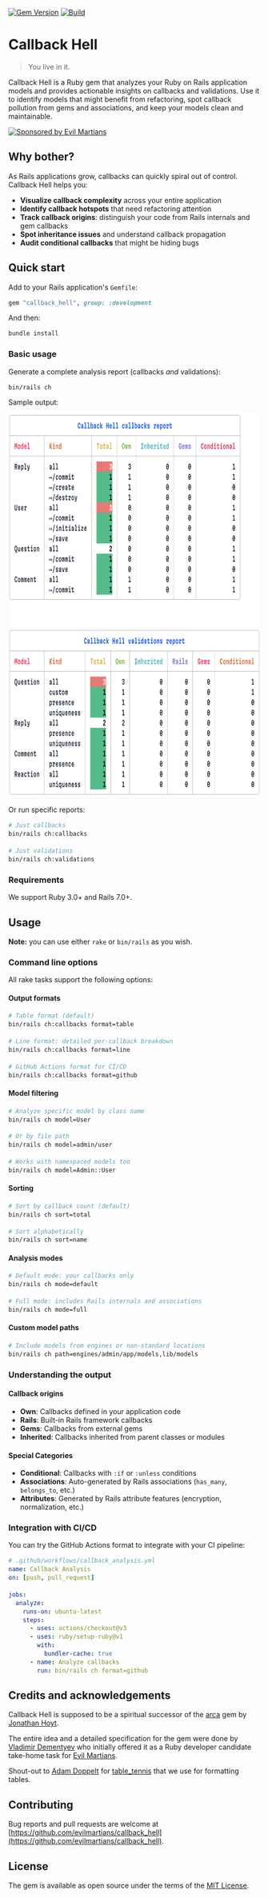 [![Gem Version](https://badge.fury.io/rb/callback_hell.svg)](https://rubygems.org/gems/callback_hell) [![Build](https://github.com/evilmartians/callback_hell/workflows/Build/badge.svg)](https://github.com/evilmartians/callback_hell/actions)

# Callback Hell

> You live in it.

Callback Hell is a Ruby gem that analyzes your Ruby on Rails application models and provides actionable insights on callbacks and validations. Use it to identify models that might benefit from refactoring, spot callback pollution from gems and associations, and keep your models clean and maintainable.

<a href="https://evilmartians.com/?utm_source=callback_hell">
<img src="https://evilmartians.com/badges/sponsored-by-evil-martians.svg" alt="Sponsored by Evil Martians" width="236" height="54">
</a>

## Why bother?

As Rails applications grow, callbacks can quickly spiral out of control. Callback Hell helps you:

- **Visualize callback complexity** across your entire application
- **Identify callback hotspots** that need refactoring attention
- **Track callback origins**: distinguish your code from Rails internals and gem callbacks
- **Spot inheritance issues** and understand callback propagation
- **Audit conditional callbacks** that might be hiding bugs

## Quick start

Add to your Rails application's `Gemfile`:

```ruby
gem "callback_hell", group: :development
```

And then:

```bash
bundle install
```

### Basic usage

Generate a complete analysis report (callbacks _and_ validations):

```bash
bin/rails ch
```

Sample output:

<img src="https://raw.githubusercontent.com/evilmartians/callback_hell/refs/heads/main/assets/report.png" width="758" height="767" alt="Callback Hell sample output">

Or run specific reports:

```bash
# Just callbacks
bin/rails ch:callbacks

# Just validations
bin/rails ch:validations
```

### Requirements

We support Ruby 3.0+ and Rails 7.0+.

## Usage

**Note:** you can use either `rake` or `bin/rails` as you wish.

### Command line options

All rake tasks support the following options:

#### Output formats

```bash
# Table format (default)
bin/rails ch:callbacks format=table

# Line format: detailed per-callback breakdown
bin/rails ch:callbacks format=line

# GitHub Actions format for CI/CD
bin/rails ch:callbacks format=github
```

#### Model filtering

```bash
# Analyze specific model by class name
bin/rails ch model=User

# Or by file path
bin/rails ch model=admin/user

# Works with namespaced models too
bin/rails ch model=Admin::User
```

#### Sorting

```bash
# Sort by callback count (default)
bin/rails ch sort=total

# Sort alphabetically
bin/rails ch sort=name
```

#### Analysis modes

```bash
# Default mode: your callbacks only
bin/rails ch mode=default

# Full mode: includes Rails internals and associations
bin/rails ch mode=full
```

#### Custom model paths

```bash
# Include models from engines or non-standard locations
bin/rails ch path=engines/admin/app/models,lib/models
```

### Understanding the output

#### Callback origins

- **Own**: Callbacks defined in your application code
- **Rails**: Built-in Rails framework callbacks
- **Gems**: Callbacks from external gems
- **Inherited**: Callbacks inherited from parent classes or modules

#### Special Categories

- **Conditional**: Callbacks with `:if` or `:unless` conditions
- **Associations**: Auto-generated by Rails associations (`has_many`, `belongs_to`, etc.)
- **Attributes**: Generated by Rails attribute features (encryption, normalization, etc.)

### Integration with CI/CD

You can try the GitHub Actions format to integrate with your CI pipeline:

```yaml
# .github/workflows/callback_analysis.yml
name: Callback Analysis
on: [push, pull_request]

jobs:
  analyze:
    runs-on: ubuntu-latest
    steps:
      - uses: actions/checkout@v3
      - uses: ruby/setup-ruby@v1
        with:
          bundler-cache: true
      - name: Analyze callbacks
        run: bin/rails ch format=github
```

## Credits and acknowledgements

Callback Hell is supposed to be a spiritual successor of the [arca](https://github.com/jonmagic/arca) gem by [Jonathan Hoyt](https://github.com/jonmagic).

The entire idea and a detailed specification for the gem were done by [Vladimir Dementyev](https://github.com/palkan) who initially offered it as a Ruby developer candidate take-home task for [Evil Martians](https://evilmartians.com/?utm_source=callback_hell).

Shout-out to [Adam Doppelt](https://github.com/gurgeous) for [table_tennis](https://github.com/gurgeous/table_tennis) that we use for formatting tables.

## Contributing

Bug reports and pull requests are welcome at [https://github.com/evilmartians/callback_hell](https://github.com/evilmartians/callback_hell).

## License

The gem is available as open source under the terms of the [MIT License](http://opensource.org/licenses/MIT).
